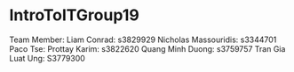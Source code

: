 # IntroToITGroup19
Team Member:
Liam Conrad: s3829929
Nicholas Massouridis: s3344701
Paco Tse:
Prottay Karim: s3822620
Quang Minh Duong: s3759757
Tran Gia Luat Ung: S3779300
